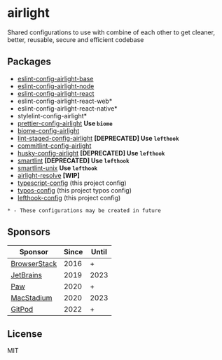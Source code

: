 # airlight

Shared configurations to use with combine of each other to get cleaner, better, reusable, secure and efficient codebase

## Packages

- [eslint-config-airlight-base](./packages/eslint-config-base)
- [eslint-config-airlight-node](./packages/eslint-config-node)
- [eslint-config-airlight-react](./packages/eslint-config-react)
- eslint-config-airlight-react-web\*
- eslint-config-airlight-react-native\*
- stylelint-config-airlight\*
- [prettier-config-airlight](./packages/prettier-config) **Use `biome`**
- [biome-config-airlight](./packages/biome-config)
- [lint-staged-config-airlight](./packages/lint-staged-config) **\[DEPRECATED\] Use `lefthook`**
- [commitlint-config-airlight](./packages/commitlint-config)
- [husky-config-airlight](./packages/husky-config) **\[DEPRECATED\] Use `lefthook`**
- [smartlint](./packages/smartlint) **\[DEPRECATED\] Use `lefthook`**
- [smartlint-unix](./packages/smartlint-unix) **Use `lefthook`**
- [airlight-resolve](./packages/airlight-resolve) **\[WIP\]**
- [typescript-config](./tsconfig.json) (this project config)
- [typos-config](./_typos.toml) (this project typos config)
- [lefthook-config](./lefthook.yml) (this project config)

`* - These configurations may be created in future`

## Sponsors

| Sponsor                                       | Since | Until |
| --------------------------------------------- | ----- | ----- |
| [BrowserStack](https://www.browserstack.com/) | 2016  | +     |
| [JetBrains](https://www.jetbrains.com/)       | 2019  | 2023  |
| [Paw](https://paw.cloud/)                     | 2020  | +     |
| [MacStadium](https://www.macstadium.com/)     | 2020  | 2023  |
| [GitPod](https://www.gitpod.io/)              | 2022  | +     |

## License

MIT
